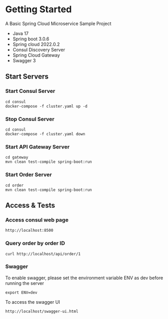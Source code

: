 # Getting Started

A Basic Spring Cloud Microservice Sample Project

* Java 17
* Spring boot 3.0.6
* Spring cloud 2022.0.2
* Consul Discovery Server
* Spring Cloud Gateway
* Swagger 3

## Start Servers
### Start Consul Server
```
cd consul
docker-compose -f cluster.yaml up -d
```
### Stop Consul Server
```
cd consul
docker-compose -f cluster.yaml down
```
### Start API Gateway Server
```
cd gateway
mvn clean test-compile spring-boot:run
```
### Start Order Server
```
cd order
mvn clean test-compile spring-boot:run
```
## Access & Tests
### Access consul web page
```
http://localhost:8500
```
### Query order by order ID
```
curl http://localhost/api/order/1
```
### Swagger
To enable swagger, please set the environment variable ENV as dev before running the server
```
export ENV=dev
```
To access the swagger UI
```
http://localhost/swagger-ui.html
```